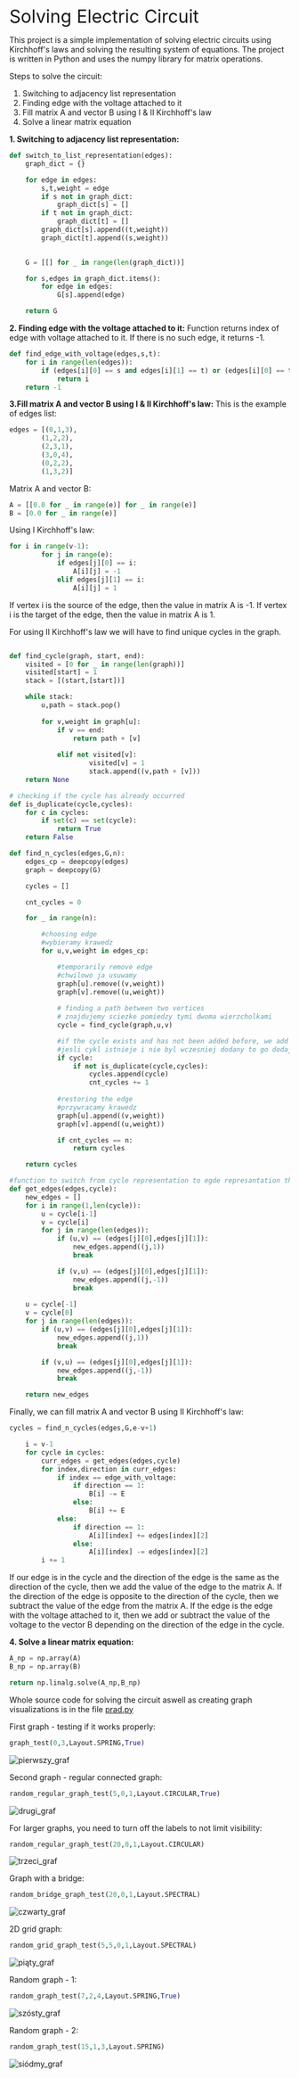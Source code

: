 <font size="6">
Solving Electric Circuit
</font>
<br>

This project is a simple implementation of solving electric circuits using Kirchhoff's laws and solving the resulting system of equations. The project is written in Python and uses the numpy library for matrix operations.

Steps to solve the circuit:
<ol>
<li>Switching to adjacency list representation</li>
<li>Finding edge with the voltage attached to it</li>
<li>Fill matrix A and vector B using I & II Kirchhoff's law</li>
<li>Solve a linear matrix equation</li>
</ol> 


__1. Switching to adjacency list representation:__
```python
def switch_to_list_representation(edges):
    graph_dict = {}

    for edge in edges:
        s,t,weight = edge
        if s not in graph_dict:
            graph_dict[s] = []
        if t not in graph_dict:
            graph_dict[t] = []
        graph_dict[s].append((t,weight))
        graph_dict[t].append((s,weight))
        

    G = [[] for _ in range(len(graph_dict))]

    for s,edges in graph_dict.items():
        for edge in edges:
            G[s].append(edge)

    return G
```

__2. Finding edge with the voltage attached to it:__
Function returns index of edge with voltage attached to it. If there is no such edge, it returns -1.
```python
def find_edge_with_voltage(edges,s,t):
    for i in range(len(edges)):
        if (edges[i][0] == s and edges[i][1] == t) or (edges[i][0] == t and edges[i][1] == s):
            return i
    return -1

```

__3.Fill matrix A and vector B using I & II Kirchhoff's law:__
This is the example of edges list:
```python
edges = [(0,1,3),
        (1,2,2),
        (2,3,1),
        (3,0,4),
        (0,2,2),
        (1,3,2)]
```
Matrix A and vector B:
```python
A = [[0.0 for _ in range(e)] for _ in range(e)]
B = [0.0 for _ in range(e)]
```

Using I Kirchhoff's law:
```python
for i in range(v-1):
        for j in range(e):
            if edges[j][0] == i:
                A[i][j] = -1
            elif edges[j][1] == i:
                A[i][j] = 1
```
If vertex i is the source of the edge, then the value in matrix A is -1. If vertex i is the target of the edge, then the value in matrix A is 1.

For using II Kirchhoff's law we will have to find unique cycles in the graph.
```python

def find_cycle(graph, start, end):
    visited = [0 for _ in range(len(graph))]
    visited[start] = 1
    stack = [(start,[start])]

    while stack:
        u,path = stack.pop()
        
        for v,weight in graph[u]:
            if v == end:
                return path + [v]
            
            elif not visited[v]:
                    visited[v] = 1
                    stack.append((v,path + [v]))
    return None

# checking if the cycle has already occurred
def is_duplicate(cycle,cycles):
    for c in cycles:
        if set(c) == set(cycle):
            return True
    return False

def find_n_cycles(edges,G,n):
    edges_cp = deepcopy(edges)
    graph = deepcopy(G)

    cycles = []

    cnt_cycles = 0

    for _ in range(n):

        #choosing edge
        #wybieramy krawedz
        for u,v,weight in edges_cp:

            #temporarily remove edge
            #chwilowo ja usuwamy
            graph[u].remove((v,weight))
            graph[v].remove((u,weight))
            
            # finding a path between two vertices
            # znajdujemy sciezke pomiedzy tymi dwoma wierzcholkami
            cycle = find_cycle(graph,u,v)

            #if the cycle exists and has not been added before, we add it
            #jesli cykl istnieje i nie byl wczesniej dodany to go dodajemy
            if cycle:
                if not is_duplicate(cycle,cycles):
                    cycles.append(cycle)    
                    cnt_cycles += 1
            
            #restoring the edge
            #przywracamy krawedz
            graph[u].append((v,weight))
            graph[v].append((u,weight))

            if cnt_cycles == n:
                return cycles

    return cycles

#function to switch from cycle representation to egde represantation that shows direction of edge
def get_edges(edges,cycle):
    new_edges = []
    for i in range(1,len(cycle)):
        u = cycle[i-1]
        v = cycle[i]
        for j in range(len(edges)):
            if (u,v) == (edges[j][0],edges[j][1]):
                new_edges.append((j,1))
                break

            if (v,u) == (edges[j][0],edges[j][1]):
                new_edges.append((j,-1))
                break
                
    u = cycle[-1]
    v = cycle[0]
    for j in range(len(edges)):
        if (u,v) == (edges[j][0],edges[j][1]):
            new_edges.append((j,1))
            break

        if (v,u) == (edges[j][0],edges[j][1]):
            new_edges.append((j,-1))
            break

    return new_edges    
```
Finally, we can fill matrix A and vector B using II Kirchhoff's law:
```python
cycles = find_n_cycles(edges,G,e-v+1)

    i = v-1
    for cycle in cycles:
        curr_edges = get_edges(edges,cycle)
        for index,direction in curr_edges:
            if index == edge_with_voltage:
                if direction == 1:
                    B[i] -= E
                else:
                    B[i] += E
            else:
                if direction == 1:
                    A[i][index] += edges[index][2]
                else:
                    A[i][index] -= edges[index][2]
        i += 1
```
If our edge is in the cycle and the direction of the edge is the same as the direction of the cycle, then we add the value of the edge to the matrix A. If the direction of the edge is opposite to the direction of the cycle, then we subtract the value of the edge from the matrix A. If the edge is the edge with the voltage attached to it, then we add or subtract the value of the voltage to the vector B depending on the direction of the edge in the cycle.


__4. Solve a linear matrix equation:__
```python
A_np = np.array(A)
B_np = np.array(B)

return np.linalg.solve(A_np,B_np)
```

Whole source code for solving the circuit aswell as creating graph visualizations is in the file [prad.py](./prad.py)


First graph - testing if it works properly:
```python
graph_test(0,3,Layout.SPRING,True)
```
![pierwszy_graf](./figures/Figure_1.png)


Second graph - regular connected graph:
```python
random_regular_graph_test(5,0,1,Layout.CIRCULAR,True)
```
![drugi_graf](./figures/Figure_2.png)


For larger graphs, you need to turn off the labels to not limit visibility:
```python
random_regular_graph_test(20,0,1,Layout.CIRCULAR)
```
![trzeci_graf](./figures/Figure_3.png)

Graph with a bridge:
```python
random_bridge_graph_test(20,0,1,Layout.SPECTRAL)
```
![czwarty_graf](./figures/Figure_4.png)

2D grid graph:
```python
random_grid_graph_test(5,5,0,1,Layout.SPECTRAL)
```
![piąty_graf](./figures/Figure_5.png)

Random graph - 1:
```python
random_graph_test(7,2,4,Layout.SPRING,True)
```
![szósty_graf](./figures/Figure_6.png)

Random graph - 2:
```python
random_graph_test(15,1,3,Layout.SPRING)
```
![siódmy_graf](./figures/Figure_7.png)
